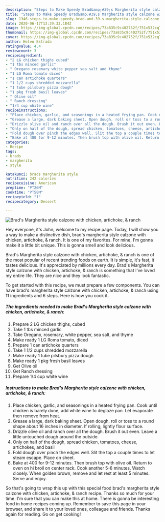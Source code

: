 ```yaml
---
description: "Steps to Make Speedy Brad&amp;#39;s Margherita style calzone with chicken, artichoke, &amp;amp; ranch"
title: "Steps to Make Speedy Brad&amp;#39;s Margherita style calzone with chicken, artichoke, &amp;amp; ranch"
slug: 1346-steps-to-make-speedy-brad-and-39-s-margherita-style-calzone-with-chicken-artichoke-and-amp-ranch
date: 2020-06-17T13:39:33.184Z
image: https://img-global.cpcdn.com/recipes/73a835c9c402752f/751x532cq70/brads-margherita-style-calzone-with-chicken-artichoke-ranch-recipe-main-photo.jpg
thumbnail: https://img-global.cpcdn.com/recipes/73a835c9c402752f/751x532cq70/brads-margherita-style-calzone-with-chicken-artichoke-ranch-recipe-main-photo.jpg
cover: https://img-global.cpcdn.com/recipes/73a835c9c402752f/751x532cq70/brads-margherita-style-calzone-with-chicken-artichoke-ranch-recipe-main-photo.jpg
author: Helen Estrada
ratingvalue: 4.4
reviewcount: 3
recipeingredient:
- "2 LG chicken thighs cubed"
- "1 tbs minced garlic"
- " Oregano rosemary white pepper sea salt and thyme"
- "1 LG Roma tomato diced"
- "1 can artichoke quarters"
- "1 1/2 cups shredded mozzarella"
- "1 tube pilsbury pizza dough"
- "1 pkg fresh basil leaves"
- " Olive oil"
- " Ranch dressing"
- "1/4 cup white wine"
recipeinstructions:
- "Place chicken, garlic, and seasonings in a heated frying pan. Cook until chicken is barely done, add white wine to deglaze pan. Let evaporate then remove from heat."
- "Grease a large, dark baking sheet. Open dough, roll or toss to a round shape about 16 inches in diameter. If rolling, lightly flour surface."
- "Drizzle olive oil and ranch over all the dough. Brush it out even. Leave a little untouched dough around the outside."
- "Only on half of the dough, spread chicken, tomatoes, cheese, artichokes, and basil"
- "Fold dough over pinch the edges well. Slit the top a couple times to let steam escape. Place on sheet."
- "Bake at 400 for 9-12 minutes. Then brush top with olive oil. Return to oven on hi broil on center rack. Cook another 5-8 minutes. Watch closely. When golden brown, remove and let rest at least 5 minutes. Serve and enjoy."
categories:
- Recipe
tags:
- brads
- margherita
- style

katakunci: brads margherita style 
nutrition: 242 calories
recipecuisine: American
preptime: "PT26M"
cooktime: "PT58M"
recipeyield: "1"
recipecategory: Dessert

---
```



![Brad&#39;s Margherita style calzone with chicken, artichoke, &amp; ranch](https://img-global.cpcdn.com/recipes/73a835c9c402752f/751x532cq70/brads-margherita-style-calzone-with-chicken-artichoke-ranch-recipe-main-photo.jpg)

Hey everyone, it's John, welcome to my recipe page. Today, I will show you a way to make a distinctive dish, brad&#39;s margherita style calzone with chicken, artichoke, &amp; ranch. It is one of my favorites. For mine, I'm gonna make it a little bit unique. This is gonna smell and look delicious.

Brad&#39;s Margherita style calzone with chicken, artichoke, &amp; ranch is one of the most popular of recent trending foods on earth. It is simple, it's fast, it tastes delicious. It's appreciated by millions every day. Brad&#39;s Margherita style calzone with chicken, artichoke, &amp; ranch is something that I've loved my entire life. They are nice and they look fantastic.




To get started with this recipe, we must prepare a few components. You can have brad&#39;s margherita style calzone with chicken, artichoke, &amp; ranch using 11 ingredients and 6 steps. Here is how you cook it.

<!--inarticleads1-->

##### The ingredients needed to make Brad&#39;s Margherita style calzone with chicken, artichoke, &amp; ranch:

1. Prepare 2 LG chicken thighs, cubed
1. Take 1 tbs minced garlic
1. Take  Oregano, rosemary, white pepper, sea salt, and thyme
1. Make ready 1 LG Roma tomato, diced
1. Prepare 1 can artichoke quarters
1. Take 1 1/2 cups shredded mozzarella
1. Make ready 1 tube pilsbury pizza dough
1. Make ready 1 pkg fresh basil leaves
1. Get  Olive oil
1. Get  Ranch dressing
1. Prepare 1/4 cup white wine




<!--inarticleads2-->

##### Instructions to make Brad&#39;s Margherita style calzone with chicken, artichoke, &amp; ranch:

1. Place chicken, garlic, and seasonings in a heated frying pan. Cook until chicken is barely done, add white wine to deglaze pan. Let evaporate then remove from heat.
1. Grease a large, dark baking sheet. Open dough, roll or toss to a round shape about 16 inches in diameter. If rolling, lightly flour surface.
1. Drizzle olive oil and ranch over all the dough. Brush it out even. Leave a little untouched dough around the outside.
1. Only on half of the dough, spread chicken, tomatoes, cheese, artichokes, and basil
1. Fold dough over pinch the edges well. Slit the top a couple times to let steam escape. Place on sheet.
1. Bake at 400 for 9-12 minutes. Then brush top with olive oil. Return to oven on hi broil on center rack. Cook another 5-8 minutes. Watch closely. When golden brown, remove and let rest at least 5 minutes. Serve and enjoy.




So that's going to wrap this up with this special food brad&#39;s margherita style calzone with chicken, artichoke, &amp; ranch recipe. Thanks so much for your time. I'm sure that you can make this at home. There is gonna be interesting food in home recipes coming up. Remember to save this page in your browser, and share it to your loved ones, colleague and friends. Thanks again for reading. Go on get cooking!

